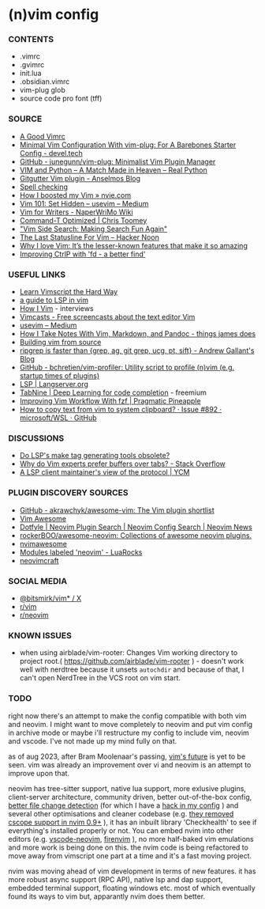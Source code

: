 # (n)vim config

### CONTENTS

* .vimrc
* .gvimrc
* init.lua
* .obsidian.vimrc
* vim-plug glob
* source code pro font (tff)

### SOURCE

* [A Good Vimrc]( https://web.archive.org/web/20180603131820/https://dougblack.io/words/a-good-vimrc.html )
* [Minimal Vim Configuration With vim-plug: For A Barebones Starter Config - devel.tech]( https://devel.tech/snippets/n/vIMmz8vZ/minimal-vim-configuration-with-vim-plug/#putting-it-all-together )
* [GitHub - junegunn/vim-plug: Minimalist Vim Plugin Manager]( https://github.com/junegunn/vim-plug )
* [VIM and Python – A Match Made in Heaven – Real Python]( https://realpython.com/blog/python/vim-and-python-a-match-made-in-heaven/ )
* [Gitgutter Vim plugin - Anselmos Blog]( https://witkowskibartosz.com/blog/gitgutter-vim-plugin.html )
* [Spell checking]( https://vimcasts.org/episodes/spell-checking/ )
* [How I boosted my Vim &raquo; nvie.com]( https://nvie.com/posts/how-i-boosted-my-vim/ )
* [Vim 101: Set Hidden – usevim – Medium]( https://medium.com/usevim/vim-101-set-hidden-f78800142855 )
* [Vim for Writers - NaperWriMo Wiki]( https://naperwrimo.org/wiki/index.php?title=Vim_for_Writers )
* [Command-T Optimized | Chris Toomey]( https://ctoomey.com/writing/command-t-optimized/ )
* ["Vim Side Search: Making Search Fun Again"]( https://ddrscott.github.io/blog/2016/side-search/ )
* [The Last Statusline For Vim – Hacker Noon]( https://hackernoon.com/the-last-statusline-for-vim-a613048959b2 )
* [Why I love Vim: It’s the lesser-known features that make it so amazing]( https://medium.freecodecamp.org/learn-linux-vim-basic-features-19134461ab85 )
* [Improving CtrlP with 'fd - a better find']( https://bluz71.github.io/2017/10/26/turbocharge-the-ctrlp-vim-plugin.html )

### USEFUL LINKS

* [Learn Vimscript the Hard Way]( http://learnvimscriptthehardway.stevelosh.com/ )
* [a guide to LSP in vim]( https://old.reddit.com/r/vim/comments/b33lc1/a_guide_to_lsp_auto_completion_in_vim/#eix8cuk )
* [How I Vim]( http://howivim.com/ ) - interviews
* [Vimcasts - Free screencasts about the text editor Vim]( http://vimcasts.org/ )
* [usevim – Medium]( https://medium.com/usevim ) 
* [How I Take Notes With Vim, Markdown, and Pandoc   - things james does]( https://jamesbvaughan.com/markdown-pandoc-notes/ )
* [Building vim from source]( https://github.com/Valloric/YouCompleteMe/wiki/Building-Vim-from-source )
* [ripgrep is faster than {grep, ag, git grep, ucg, pt, sift} - Andrew Gallant&#39;s Blog]( https://blog.burntsushi.net/ripgrep/ )
* [GitHub - bchretien/vim-profiler: Utility script to profile (n)vim (e.g. startup times of plugins)]( https://github.com/bchretien/vim-profiler )
* [LSP | Langserver.org]( https://langserver.org/ )
* [TabNine | Deep Learning for code completion]( https://www.tabnine.com/ ) - freemium
* [Improving Vim Workflow With fzf | Pragmatic Pineapple]( https://pragmaticpineapple.com/improving-vim-workflow-with-fzf/ )
* [How to copy text from vim to system clipboard? · Issue #892 · microsoft/WSL · GitHub]( https://github.com/Microsoft/WSL/issues/892 )

### DISCUSSIONS

* [Do LSP's make tag generating tools obsolete?]( https://www.reddit.com/r/vim/comments/fj9tsz/do_lsps_make_tag_generating_tools_obsolete/ )
* [Why do Vim experts prefer buffers over tabs? - Stack Overflow]( https://stackoverflow.com/questions/26708822/why-do-vim-experts-prefer-buffers-over-tabs/26745051 )
* [A LSP client maintainer's view of the protocol | YCM]( https://www.reddit.com/r/vim/comments/b3yzq4/a_lsp_client_maintainers_view_of_the_lsp_protocol/ )

### PLUGIN DISCOVERY SOURCES

* [GitHub - akrawchyk/awesome-vim: The Vim plugin shortlist]( https://github.com/akrawchyk/awesome-vim )
* [Vim Awesome]( https://vimawesome.com/ )
* [Dotfyle | Neovim Plugin Search | Neovim Config Search | Neovim News]( https://dotfyle.com/ )
* [rockerBOO/awesome-neovim: Collections of awesome neovim plugins.](https://github.com/rockerBOO/awesome-neovim#cursorline)
* [nvimawesome](https://nvim-awesome.vercel.app/) 
* [Modules labeled 'neovim' - LuaRocks]( https://luarocks.org/labels/neovim )
* [neovimcraft]( https://neovimcraft.com/ )

### SOCIAL MEDIA

* [@bitsmirk/vim\* / X](https://twitter.com/i/lists/1699729447396712479)
* [r/vim]( https://reddit.com/r/vim )
* [r/neovim]( https://www.reddit.com/r/neovim/ )

### KNOWN ISSUES
* when using airblade/vim-rooter: Changes Vim working directory to project root.( https://github.com/airblade/vim-rooter ) - doesn't work well with nerdtree because it unsets `autochdir` and because of that, I can't open NerdTree in the VCS root on vim start.

### TODO
right now there's an attempt to make the config compatible with both vim and neovim.
I might want to move completely to neovim and put vim config in archive mode or
maybe i'll restructure my config to include vim, neovim and vscode.
I've not made up my mind fully on that.

as of aug 2023, after Bram Moolenaar's passing, [vim's future](https://github.com/vim/vim/discussions/12736) is yet to be seen.
vim was already an improvement over vi and neovim is an attempt to improve upon that.

neovim has tree-sitter support, native lua support, more exlusive plugins, client-server architecture, community driven,
better out-of-the-box config, [better file change detection](https://github.com/neovim/neovim/issues/1380)
(for which I have a [hack in my config](https://github.com/GLaDOS-418/vim/blob/ea23b01022f56358030163471ed2f484ad9d4407/vimrc#L430) ) 
and several other optimisations and cleaner codebase
(e.g. [they removed cscope support in nvim 0.9+](https://github.com/neovim/neovim/pull/20545) ), it has an inbuilt library 'Checkhealth' to see 
if everything's installed properly or not. You can embed nvim into other editors (e.g. [vscode-neovim](https://github.com/vscode-neovim/vscode-neovim), [firenvim](https://github.com/glacambre/firenvim) ),
no more half-baked vim emulations and more work is being done on this. the nvim code is being refactored to move away
from vimscript one part at a time and it's a fast moving project.

nvim was moving ahead of vim development in terms of new features. it has more robust async support (RPC API),
native lsp and dap support, embedded terminal support, floating windows etc. most of which eventually found its ways to
vim but, apparantly nvim does them better.


